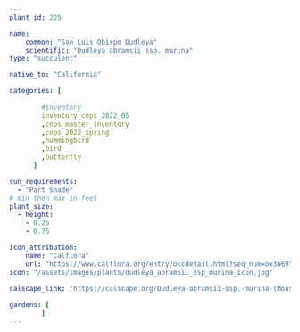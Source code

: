 ```yaml
---
plant_id: 225 

name: 
    common: "San Luis Obispo Dudleya"  
    scientific: "Dudleya abramsii ssp. murina" 
type: "succulent"

native_to: "California"

categories: [
        
        #inventory 
        inventory_cnps_2022_05
        ,cnps_master_inventory
        ,cnps_2022_spring
        ,hummingbird
        ,bird
        ,butterfly
      ]

sun_requirements:
  - "Part Shade"
# min then max in feet
plant_size:
  - height: 
    - 0.25 
    - 0.75

icon_attribution: 
    name: "Calflora"
    url: "https://www.calflora.org/entry/occdetail.html?seq_num=oe3669"
icon: "/assets/images/plants/dudleya_abramsii_ssp_murina_icon.jpg"
 
calscape_link: "https://calscape.org/Dudleya-abramsii-ssp.-murina-(Mouse-gray-Dudleya)?srchcr=sc5708b64512a76"

gardens: [
        ]
---
```








